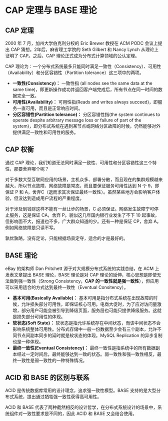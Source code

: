 # CAP 定理与 BASE 理论

## CAP 定理

2000 年 7 月，加州大学伯克利分校的 Eric Brewer 教授在 ACM PODC 会议上提出 CAP 猜想。2年后，麻省理工学院的 Seth Gilbert 和 Nancy Lynch 从理论上证明了 CAP。之后，CAP 理论正式成为分布式计算领域的公认定理。

CAP 理论为：一个分布式系统最多只能同时满足一致性（Consistency）、可用性（Availability）和分区容错性（Partition tolerance）这三项中的两项。

- **一致性(Consistency)：** 一致性指 (all nodes see the same data at the same time)，即更新操作成功并返回客户端完成后，所有节点在同一时间的数据完全一致。
- **可用性(Availability)：** 可用性指(Reads and writes always succeed)，即服务一直可用，而且是正常响应时间。
- **分区容错性(Partition tolerance)：** 分区容错性指(the system continues to operate despite arbitrary message loss or failure of part of the system)，即分布式系统在遇到某节点或网络分区故障的时候，仍然能够对外提供满足一致性和可用性的服务。

## CAP 权衡

通过 CAP 理论，我们知道无法同时满足一致性、可用性和分区容错性这三个特性，那要舍弃哪个呢？

对于多数大型互联网应用的场景，主机众多、部署分散，而且现在的集群规模越来越大，所以节点故障、网络故障是常态，而且要保证服务可用性达到 N 个 9，即保证 P 和 A，舍弃C（退而求其次保证最终一致性）。虽然某些地方会影响客户体验，但没达到造成用户流程的严重程度。

对于涉及到钱财这样不能有一丝让步的场景，C 必须保证。网络发生故障宁可停止服务，这是保证 CA，舍弃 P。貌似这几年国内银行业发生了不下 10 起事故，但影响面不大，报道也不多，广大群众知道的少。还有一种是保证 CP，舍弃 A。例如网络故障是只读不写。

孰优孰略，没有定论，只能根据场景定夺，适合的才是最好的。

## BASE 理论

eBay 的架构师 Dan Pritchett 源于对大规模分布式系统的实践总结，在 ACM 上发表文章提出 BASE 理论，BASE 理论是对 CAP 理论的延伸，核心思想是即使无法做到强一致性（Strong Consistency，**CAP 的一致性就是强一致性**），但应用可以采用适合的方式达到最终一致性（Eventual Consitency）。

- **基本可用(Basically Available)：** 基本可用是指分布式系统在出现故障的时候，允许损失部分可用性，即保证核心可用。电商大促时，为了应对访问量激增，部分用户可能会被引导到降级页面，服务层也可能只提供降级服务。这就是损失部分可用性的体现。
- **软状态(Soft State)：** 软状态是指允许系统存在中间状态，而该中间状态不会影响系统整体可用性。分布式存储中一般一份数据至少会有三个副本，允许不同节点间副本同步的延时就是软状态的体现。MySQL Replication 的异步复制也是一种体现。
- **最终一致性(Eventual Consistency)：** 最终一致性是指系统中的所有数据副本经过一定时间后，最终能够达到一致的状态。弱一致性和强一致性相反，最终一致性是弱一致性的一种特殊情况。

## ACID 和 BASE 的区别与联系

ACID 是传统数据库常用的设计理念，追求强一致性模型。BASE 支持的是大型分布式系统，提出通过牺牲强一致性获得高可用性。

ACID 和 BASE 代表了两种截然相反的设计哲学，在分布式系统设计的场景中，系统组件对一致性要求是不同的，因此 ACID 和 BASE 又会结合使用。